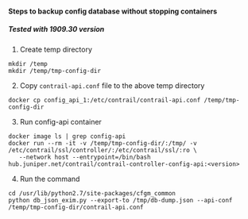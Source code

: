 #### Steps to backup config database without stopping containers
##### Tested with 1909.30 version

1. Create temp directory
```
mkdir /temp
mkdir /temp/tmp-config-dir
```
2. Copy `contrail-api.conf` file to the above temp directory
```
docker cp config_api_1:/etc/contrail/contrail-api.conf /temp/tmp-config-dir
```
3. Run config-api container
```
docker image ls | grep config-api
docker run --rm -it -v /temp/tmp-config-dir/:/tmp/ -v /etc/contrail/ssl/controller/:/etc/contrail/ssl/:ro \
   --network host --entrypoint=/bin/bash hub.juniper.net/contrail/contrail-controller-config-api:<version>
```
4. Run the command
```
cd /usr/lib/python2.7/site-packages/cfgm_common
python db_json_exim.py --export-to /tmp/db-dump.json --api-conf /temp/tmp-config-dir/contrail-api.conf
```
